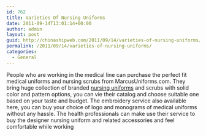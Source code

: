 ```yaml
---
id: 762
title: Varieties Of Nursing Uniforms
date: 2011-09-14T13:01:14+00:00
author: admin
layout: post
guid: http://chinashipweb.com/2011/09/14/varieties-of-nursing-uniforms/
permalink: /2011/09/14/varieties-of-nursing-uniforms/
categories:
  - General
---
```

People who are working in the medical line can purchase the perfect fit medical uniforms and nursing scrubs from MarcusUniforms.com. They bring huge collection of branded [nursing uniforms](http://www.marcusuniforms.com) and scrubs with solid color and pattern options, you can vie their catalog and choose suitable one based on your taste and budget. The embroidery service also available here, you can buy your choice of logo and monograms of medical uniforms without any hassle. The health professionals can make use their service to buy the designer nursing uniform and related accessories and feel comfortable while working